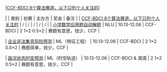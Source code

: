





|[CCF-BDCI 8个算法赛道，以下只列个人关注的](https://www.datafountain.cn/special/BDCI2020)|


|        | 类别 |  初赛  |  主办方 | 奖金 |  备注 |
| [CCF-BDCI 8个算法赛道，以下只列个人关注的](https://www.datafountain.cn/special/BDCI2020)  | / |  / |  / | / |  / |
| [小学数学应用题自动解题](https://www.datafountain.cn/competitions/467)  | NLU | 10.13-12.06 | CCF-BDCI | 2 1$\times$2 0.5$\times$2 | 赛题有意思，钱少，CCF |

| [企业非法集资风险预测](https://www.datafountain.cn/competitions/469)  | ML（特征工程） | 10.13-12.06 | CCF-BDCI | 2 1$\times$2 0.5$\times$2 | 赛题简单，钱少，CCF |

| [路况状态时空预测](https://www.datafountain.cn/competitions/466)  | ML（时空轨迹） | 10.13-12.06 | CCF-BDCI & 滴滴 | 2 1$\times$2 0.5$\times$2 | 赛题有意思，钱少，CCF |



